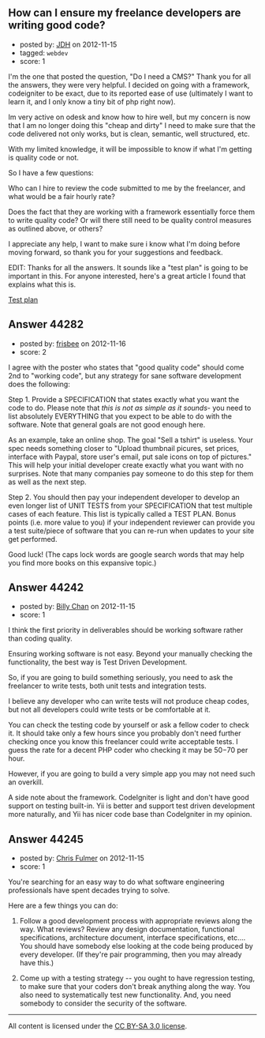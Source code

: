 ## How can I ensure my freelance developers are writing good code?

- posted by: [JDH](https://stackexchange.com/users/-1/13136-jdh) on 2012-11-15
- tagged: `webdev`
- score: 1

I'm the one that posted the question, "Do I need a CMS?" Thank you for all the answers, they were very helpful. I decided on going with a framework, codeigniter to be exact, due to its reported ease of use (ultimately I want to learn it, and I only know a tiny bit of php right now). 

Im very active on odesk and know how to hire well, but my concern is now that I am no longer doing this "cheap and dirty" I need to make sure that the code delivered not only works, but is clean, semantic, well structured, etc. 

With my limited knowledge, it will be impossible to know if what I'm getting is quality code or not.

So I have a few questions:

Who can I hire to review the code submitted to me by the freelancer, and what would be a fair hourly rate? 

Does the fact that they are working with a framework essentially force them to write quality code? Or will there still need to be quality control measures as outlined above, or others?

I appreciate any help, I want to make sure i know what I'm doing before moving forward, so thank you for your suggestions and feedback. 

EDIT: Thanks for all the answers. It sounds like a "test plan" is going to be important in this. For anyone interested, here's a great article I found that explains what this is. 

  [Test plan][1]


  [1]: http://www.testing-web-sites.co.uk/2010/05/29/how-to-write-a-test-plan/


## Answer 44282

- posted by: [frisbee](https://stackexchange.com/users/-1/21648-frisbee) on 2012-11-16
- score: 2

I agree with the poster who states that "good quality code" should come 2nd to "working code", but any strategy for sane software development does the following:

Step 1. Provide a SPECIFICATION that states exactly what you want the code to do. Please note that *this is not as simple as it sounds*- you need to list absolutely EVERYTHING that you expect to be able to do with the software. Note that general goals are not good enough here. 
     
As an example, take an online shop. The goal "Sell a tshirt" is useless. Your spec needs something closer to "Upload thumbnail picures, set prices, interface with Paypal, store user's email, put sale icons on top of pictures." This will help your initial developer create exactly what you want with no surprises.  Note that many companies pay someone to do this step for them as well as the next step.

Step 2. You should then pay your independent developer to develop an even longer list of UNIT TESTS from your SPECIFICATION that test multiple cases of each feature. This list is typically called a TEST PLAN. Bonus points (i.e. more value to you) if your independent reviewer can provide you a test suite/piece of software that you can re-run when updates to your site get performed.  

Good luck! (The caps lock words are google search words that may help you find more books on this expansive topic.)


## Answer 44242

- posted by: [Billy Chan](https://stackexchange.com/users/-1/21618-billy-chan) on 2012-11-15
- score: 1

I think the first priority in deliverables should be working software rather than coding quality.

Ensuring working software is not easy. Beyond your manually checking the functionality, the best way is Test Driven Development.

So, if you are going to build something seriously, you need to ask the freelancer to write tests, both unit tests and integration tests.

I believe any developer who can write tests will not produce cheap codes, but not all developers could write tests or be comfortable at it. 

You can check the testing code by yourself or ask a fellow coder to check it. It should take only a few hours since you probably don't need further checking once you know this freelancer could write acceptable tests. I guess the rate for a decent PHP coder who checking it may be $50-$70 per hour.

However, if you are going to build a very simple app you may not need such an overkill.

A side note about the framework. CodeIgniter is light and don't have good support on testing built-in. Yii is better and support test driven development more naturally, and Yii has nicer code base than CodeIgniter in my opinion.




## Answer 44245

- posted by: [Chris Fulmer](https://stackexchange.com/users/-1/17026-chris-fulmer) on 2012-11-15
- score: 1

You're searching for an easy way to do what software engineering professionals have spent decades trying to solve.

Here are a few things you can do:

1.  Follow a good development process with appropriate reviews along the way.  What reviews?  Review any design documentation, functional specifications, architecture document, interface specifications, etc....  You should have somebody else looking at the code being produced by every developer.  (If they're pair programming, then you may already have this.)

2.  Come up with a testing strategy -- you ought to have regression testing, to make sure that your coders don't break anything along the way.  You also need to systematically test new functionality.  And, you need somebody to consider the security of the software.




---

All content is licensed under the [CC BY-SA 3.0 license](https://creativecommons.org/licenses/by-sa/3.0/).
